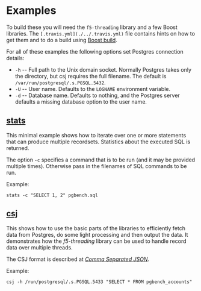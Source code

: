 # Examples

To build these you will need the `f5-threading` library and a few Boost libraries. The `[.travis.yml](./../.travis.yml)` file contains hints on how to get them and to do a build using [Boost build](http://www.boost.org/build/).

For all of these examples the following options set Postgres connection details:

* `-h` -- Full path to the Unix domain socket. Normally Postgres takes only the directory, but csj requires the full filename. The default is `/var/run/postgresql/.s.PGSQL.5432`.
* `-U` -- User name. Defaults to the `LOGNAME` environment variable.
* `-d` -- Database name. Defaults to nothing, and the Postgres server defaults a missing database option to the user name.


## [stats](./stats.cpp#L6)

This minimal example shows how to iterate over one or more statements that can produce multiple recordsets. Statistics about the executed SQL is returned.

The option `-c` specifies a command that is to be run (and it may be provided multiple times). Otherwise pass in the filenames of SQL commands to be run.

Example:

    stats -c "SELECT 1, 2" pgbench.sql

## [csj](./csj.cpp#L6)

This shows how to use the basic parts of the libraries to efficiently fetch data from Postgres, do some light processing and then output the data. It demonstrates how the _f5-threading_ library can be used to handle record data over multiple threads.

The CSJ format is described at _[Comma Separated JSON](http://www.kirit.com/Comma%20Separated%20JSON)_.

Example:

    csj -h /run/postgresql/.s.PGSQL.5433 "SELECT * FROM pgbench_accounts"

